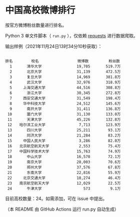 
# 中国高校微博排行

按官方微博粉丝数量进行排名。

Python 3 单文件脚本（ `run.py` ），仅依赖 [requests](https://github.com/psf/requests) 进行数据爬取。

输出样例（2021年11月24日13时34分10秒获取）：

```

排名　　　　　校名　　　　　         微博数         粉丝数
  1　　　　清华大学　　　　         19,705       519.7万
  2　　　　北京大学　　　　         31,139       472.5万
  3　　　　复旦大学　　　　         14,969       381.8万
  4　　　　武汉大学　　　　         32,976       318.9万
  5　　　上海交通大学　　　         44,516       308.8万
  6　　　　浙江大学　　　　         30,345       272.8万
  7　　　西安交通大学　　　         31,549       198.4万
  8　　　华中科技大学　　　         24,512       145.6万
  9　　　　南开大学　　　　         31,411       136.8万
 10　　　　厦门大学　　　　         31,130       133.0万
 11　　　　天津大学　　　　         45,226       132.8万
 12　　哈尔滨工业大学　　　          7,713       123.9万
 13　　　　四川大学　　　　         25,211        93.1万
 14　　　　同济大学　　　　         21,284        83.2万
 15　　　中国人民大学　　　          3,286        82.0万
 16　　北京航空航天大学　　          2,553        75.4万
 17　　中国科学技术大学　　         15,763        74.9万
 18　　　　中山大学　　　　         16,570        72.1万
 19　　　　南京大学　　　　         28,003        70.6万
 20　　　　郑州大学　　　　         37,576        67.8万
 21　　　　东南大学　　　　         22,816        55.9万
 22　　　北京交通大学　　　         18,274        46.4万
 23　　南京航空航天大学　　         12,029        22.5万
 24　　　　牛津大学　　　　            573         9.1万

```

目前高校数量：24。如需添加，可在 issue 中提出。

（本 README 由 GitHub Actions 运行 run.py 自动生成）
